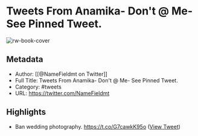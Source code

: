 # Tweets From Anamika- Don't @ Me- See Pinned Tweet.

![rw-book-cover](https://pbs.twimg.com/profile_images/1062895327206875136/fTQMyQrU.jpg)

## Metadata
- Author: [[@NameFieldmt on Twitter]]
- Full Title: Tweets From Anamika- Don't @ Me- See Pinned Tweet.
- Category: #tweets
- URL: https://twitter.com/NameFieldmt

## Highlights
- Ban wedding photography. https://t.co/G7cawkK95o ([View Tweet](https://twitter.com/NameFieldmt/status/1260136016398213121))
